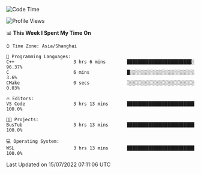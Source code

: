 <!--START_SECTION:waka-->
![Code Time](http://img.shields.io/badge/Code%20Time-156%20hrs%2059%20mins-blue)

![Profile Views](http://img.shields.io/badge/Profile%20Views-2-blue)

📊 **This Week I Spent My Time On** 

```text
⌚︎ Time Zone: Asia/Shanghai

💬 Programming Languages: 
C++                      3 hrs 6 mins        ████████████████████████░   96.37% 
C                        6 mins              █░░░░░░░░░░░░░░░░░░░░░░░░   3.6% 
CMake                    0 secs              ░░░░░░░░░░░░░░░░░░░░░░░░░   0.03%

🔥 Editors: 
VS Code                  3 hrs 13 mins       █████████████████████████   100.0%

🐱‍💻 Projects: 
BusTub                   3 hrs 13 mins       █████████████████████████   100.0%

💻 Operating System: 
WSL                      3 hrs 13 mins       █████████████████████████   100.0%

```


 Last Updated on 15/07/2022 07:11:06 UTC
<!--END_SECTION:waka-->